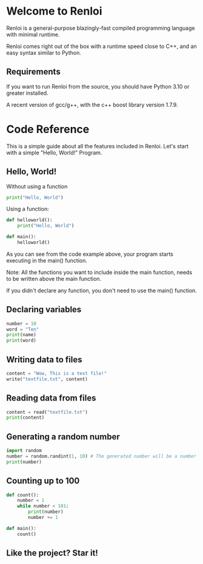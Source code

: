# Welcome to Renloi
Renloi is a general-purpose blazingly-fast compiled programming language with minimal runtime.

Renloi comes right out of the box with a runtime speed close to C++, and an easy syntax similar to Python.
## Requirements
If you want to run Renloi from the source, you should have Python 3.10 or greater installed.

A recent version of gcc/g++, with the c++ boost library version 1.7.9.
# Code Reference
This is a simple guide about all the features included in Renloi. Let's start with a simple "Hello, World!" Program.
## Hello, World!
Without using a function

```py
print("Hello, World")
```
Using a function:

```py
def helloworld():
    print("Hello, World")

def main():
    helloworld() 
```


As you can see from the code example above, your program starts executing in the main() function.

Note: All the functions you want to include inside the main function, needs to be written above the main function.

If you didn't declare any function, you don't need to use the main() function.

## Declaring variables
```py
number = 10
word = "Ten"
print(name)
print(word)
```
## Writing data to files
```py
content = "Wow, This is a text file!"
write("textfile.txt", content)
```
## Reading data from files
```py
content = read("textfile.txt")
print(content)
```
## Generating a random number
```py
import random
number = random.randint(1, 10) # The generated number will be a number from 1 to 10.
print(number)
```
## Counting up to 100
```py
def count():
    number = 1
    while number < 101:
        print(number)
        number += 1

def main():
    count()
```
## Like the project? Star it!
